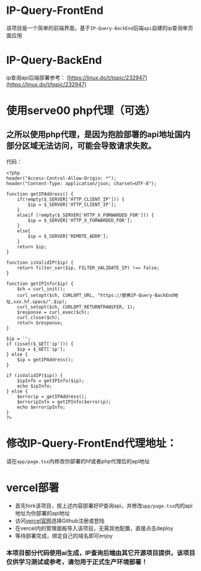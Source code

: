# IP-Query-FrontEnd
该项目是一个简单的前端界面，基于`IP-Query-BackEnd`后端`api`自建的ip查询单页面应用
# IP-Query-BackEnd
ip查询api后端部署参考：
[https://linux.do/t/topic/232947](https://linux.do/t/topic/232947)
# 使用serve00 php代理（可选）
## 之所以使用php代理，是因为抱脸部署的api地址国内部分区域无法访问，可能会导致请求失败。
代码：
```
<?php
header("Access-Control-Allow-Origin: *");
header("Content-Type: application/json; charset=UTF-8");

function getIPAddress() {
    if(!empty($_SERVER['HTTP_CLIENT_IP'])) {
        $ip = $_SERVER['HTTP_CLIENT_IP'];  
    }
    elseif (!empty($_SERVER['HTTP_X_FORWARDED_FOR'])) {  
        $ip = $_SERVER['HTTP_X_FORWARDED_FOR'];  
    }
    else{
        $ip = $_SERVER['REMOTE_ADDR'];  
    }
    return $ip;  
}

function isValidIP($ip) {
    return filter_var($ip, FILTER_VALIDATE_IP) !== false;
}

function getIPInfo($ip) {
    $ch = curl_init();
    curl_setopt($ch, CURLOPT_URL, "https://替换IP-Query-BackEnd地址,xxx.hf.space/".$ip);
    curl_setopt($ch, CURLOPT_RETURNTRANSFER, 1);
    $response = curl_exec($ch);
    curl_close($ch);
    return $response;
}

$ip = '';
if (isset($_GET['ip'])) {
    $ip = $_GET['ip'];
} else {
    $ip = getIPAddress();
}

if (isValidIP($ip)) {
    $ipInfo = getIPInfo($ip);
    echo $ipInfo;
} else {
    $errorip = getIPAddress();
    $erroripInfo = getIPInfo($errorip);
    echo $erroripInfo;
}
?>
```
# 修改IP-Query-FrontEnd代理地址：
请在`app/page.tsx`内修改你部署的hf或者php代理后的api地址
# vercel部署
- 首先fork该项目，按上述内容部署好IP查询api，并修改`app/page.tsx`内的api地址为你部署的api地址
- 访问[vercel官网](https://vercel.com/)选择Github注册或登陆
- 在vercel内的管理面板导入该项目，无需其他配置，直接点击deploy
- 等待部署完成，绑定自己的域名即可enjoy
### 本项目部分代码使用ai生成，IP查询后端由其它开源项目提供，该项目仅供学习测试或参考，请勿用于正式生产环境部署！
